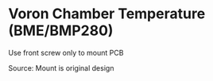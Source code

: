 # Voron Chamber Temperature (BME/BMP280)
Use front screw only to mount PCB

Source:
Mount is original design
